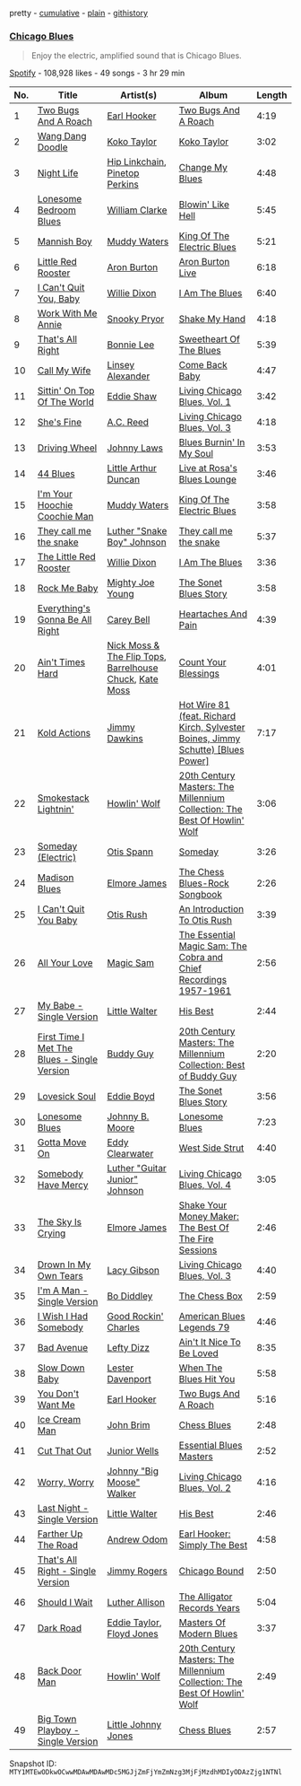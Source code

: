 pretty - [cumulative](/playlists/cumulative/37i9dQZF1DX4rGCw5bMNp1.md) - [plain](/playlists/plain/37i9dQZF1DX4rGCw5bMNp1) - [githistory](https://github.githistory.xyz/mackorone/spotify-playlist-archive/blob/main/playlists/plain/37i9dQZF1DX4rGCw5bMNp1)

### [Chicago Blues](https://open.spotify.com/playlist/37i9dQZF1DX4rGCw5bMNp1)

> Enjoy the electric, amplified sound that is Chicago Blues.

[Spotify](https://open.spotify.com/user/spotify) - 108,928 likes - 49 songs - 3 hr 29 min

| No. | Title | Artist(s) | Album | Length |
|---|---|---|---|---|
| 1 | [Two Bugs And A Roach](https://open.spotify.com/track/3W5Hyy46oXDZQtRnTv6Lsh) | [Earl Hooker](https://open.spotify.com/artist/3Ev1WS21x5Jav9j214A19O) | [Two Bugs And A Roach](https://open.spotify.com/album/4OnXvgvHOupLeSaEVU8hpk) | 4:19 |
| 2 | [Wang Dang Doodle](https://open.spotify.com/track/1cXc92MX9kFjMrrDsvdf9w) | [Koko Taylor](https://open.spotify.com/artist/04qIJRFjTmvW5I1DMyGE1R) | [Koko Taylor](https://open.spotify.com/album/4kUcacQmakJzzQ0UppaBTy) | 3:02 |
| 3 | [Night Life](https://open.spotify.com/track/6tbhUMSYaqy5Enl0XDkJkO) | [Hip Linkchain](https://open.spotify.com/artist/3b0MiHp4LNaHJqDeu0YyLZ), [Pinetop Perkins](https://open.spotify.com/artist/6h3s7UekUkRHes73EG5N55) | [Change My Blues](https://open.spotify.com/album/6U3s4tNpNDKygphGvQnmye) | 4:48 |
| 4 | [Lonesome Bedroom Blues](https://open.spotify.com/track/1SfonHAsXTcpSQCXKfKl5W) | [William Clarke](https://open.spotify.com/artist/2eECVTTCHnDwsBirJPiDke) | [Blowin' Like Hell](https://open.spotify.com/album/7kDELK9sVLPsc1PCN6qL0e) | 5:45 |
| 5 | [Mannish Boy](https://open.spotify.com/track/58PSYdY0GFg0LFb2PxYk4T) | [Muddy Waters](https://open.spotify.com/artist/4y6J8jwRAwO4dssiSmN91R) | [King Of The Electric Blues](https://open.spotify.com/album/4fOVcN7X7vQ8L41is621uJ) | 5:21 |
| 6 | [Little Red Rooster](https://open.spotify.com/track/3dwWMDLZlZxtkvTjVA5J1Z) | [Aron Burton](https://open.spotify.com/artist/5MtZAGnIXaVV2GaVkSFXxb) | [Aron Burton Live](https://open.spotify.com/album/7h72Z9ynR6pYW7zhGlbChV) | 6:18 |
| 7 | [I Can't Quit You, Baby](https://open.spotify.com/track/4iKp3icJChjTFQBYbydH43) | [Willie Dixon](https://open.spotify.com/artist/5v8WPpMk60cqZbuZLdXjKY) | [I Am The Blues](https://open.spotify.com/album/0y79HnVGwEtybfIcfD6M7N) | 6:40 |
| 8 | [Work With Me Annie](https://open.spotify.com/track/75ZXx6ysguj5afBRtZ8tGR) | [Snooky Pryor](https://open.spotify.com/artist/2mGsLcgVJSfpUTgrMuPxt3) | [Shake My Hand](https://open.spotify.com/album/0FqH7CwavZR5SGVq76HCPm) | 4:18 |
| 9 | [That's All Right](https://open.spotify.com/track/7zkmkHaRU236uNKwzWmmH6) | [Bonnie Lee](https://open.spotify.com/artist/6p4aQSzYlLjwqvP5CVi0Ri) | [Sweetheart Of The Blues](https://open.spotify.com/album/2TPXKCWVedKR07MyfVWBZP) | 5:39 |
| 10 | [Call My Wife](https://open.spotify.com/track/4t9IqVoxJN5F9aWj1YYlQ1) | [Linsey Alexander](https://open.spotify.com/artist/3Em6TiK664KLJAnWovmvan) | [Come Back Baby](https://open.spotify.com/album/1j7FMsDxZQUKhanMXgRsdb) | 4:47 |
| 11 | [Sittin' On Top Of The World](https://open.spotify.com/track/2Javc8qxSjKifYDYnyj8Bi) | [Eddie Shaw](https://open.spotify.com/artist/62Cl3kOtJGWR09eIHhkUgO) | [Living Chicago Blues, Vol\. 1](https://open.spotify.com/album/4t3w6AR9CETin4o7sgppaG) | 3:42 |
| 12 | [She's Fine](https://open.spotify.com/track/7HR9VY5BiHye1MfvMzTHao) | [A.C\. Reed](https://open.spotify.com/artist/1i31XKLddtEeOIr0nPcxdj) | [Living Chicago Blues, Vol\. 3](https://open.spotify.com/album/3buVX5QxJ9Jf1fKrUyC6Ml) | 4:18 |
| 13 | [Driving Wheel](https://open.spotify.com/track/7M8XGHJQPYZcYftZyQLmMC) | [Johnny Laws](https://open.spotify.com/artist/1q4QR6dGUqzmZwYX1HtAZ6) | [Blues Burnin' In My Soul](https://open.spotify.com/album/65fpiNjOIr5N05igzAf2UY) | 3:53 |
| 14 | [44 Blues](https://open.spotify.com/track/1iIKiEJ0JYsnV3ydvdxPvD) | [Little Arthur Duncan](https://open.spotify.com/artist/4Kikasw7Byz45UsiQwjTLk) | [Live at Rosa's Blues Lounge](https://open.spotify.com/album/5y0HxCdpNri2AEY7iQ36b4) | 3:46 |
| 15 | [I'm Your Hoochie Coochie Man](https://open.spotify.com/track/3KSchPNSklO5McIqRH3qYX) | [Muddy Waters](https://open.spotify.com/artist/4y6J8jwRAwO4dssiSmN91R) | [King Of The Electric Blues](https://open.spotify.com/album/4fOVcN7X7vQ8L41is621uJ) | 3:58 |
| 16 | [They call me the snake](https://open.spotify.com/track/7lbC5pd1ahrDiIf9gLUhxx) | [Luther "Snake Boy" Johnson](https://open.spotify.com/artist/0K2EuGHCPWyC0UK91mapEM) | [They call me the snake](https://open.spotify.com/album/6iWOfKBUyJjqc0kAx20DuU) | 5:37 |
| 17 | [The Little Red Rooster](https://open.spotify.com/track/3knwd2whi9QUViKgWCsixF) | [Willie Dixon](https://open.spotify.com/artist/5v8WPpMk60cqZbuZLdXjKY) | [I Am The Blues](https://open.spotify.com/album/0y79HnVGwEtybfIcfD6M7N) | 3:36 |
| 18 | [Rock Me Baby](https://open.spotify.com/track/0P1NVWntMal7tHrLG1HxEC) | [Mighty Joe Young](https://open.spotify.com/artist/3s5c2rjSE7v4KbMsGb5qaL) | [The Sonet Blues Story](https://open.spotify.com/album/59KEdgFnT3QYxd3GYoGJQY) | 3:58 |
| 19 | [Everything's Gonna Be All Right](https://open.spotify.com/track/2f47wE92JeVnJ8EM0IGsNQ) | [Carey Bell](https://open.spotify.com/artist/7wcrtrCODZkNbpq1ZYABxs) | [Heartaches And Pain](https://open.spotify.com/album/7hmhwWISoILoobUdovmoxC) | 4:39 |
| 20 | [Ain't Times Hard](https://open.spotify.com/track/7L5U6eRJEFQbjqUUTwDVPu) | [Nick Moss & The Flip Tops](https://open.spotify.com/artist/41z6z2F1HddUUSPOtOhhuk), [Barrelhouse Chuck](https://open.spotify.com/artist/5xdyzBf4bTgRC13sG3dShO), [Kate Moss](https://open.spotify.com/artist/3IP1UVkxCwvyb5wdQVn269) | [Count Your Blessings](https://open.spotify.com/album/0wXMoxr5erc9iBIkzuwzYl) | 4:01 |
| 21 | [Kold Actions](https://open.spotify.com/track/0VQqkF65MjElD99dsky0hi) | [Jimmy Dawkins](https://open.spotify.com/artist/69mMUlfVNVGQsw733rBShc) | [Hot Wire 81 \(feat\. Richard Kirch, Sylvester Boines, Jimmy Schutte\) \[Blues Power\]](https://open.spotify.com/album/3yuhq2f5yW9DiYCweCFNGS) | 7:17 |
| 22 | [Smokestack Lightnin'](https://open.spotify.com/track/4tvGhuwJYE0ALzBUNLmacQ) | [Howlin' Wolf](https://open.spotify.com/artist/0Wxy5Qka8BN9crcFkiAxSR) | [20th Century Masters: The Millennium Collection: The Best Of Howlin' Wolf](https://open.spotify.com/album/1DLuuk8EmrLYsHPIv6F09W) | 3:06 |
| 23 | [Someday \(Electric\)](https://open.spotify.com/track/5ZUxxja3WzBZUFF6P9M9HN) | [Otis Spann](https://open.spotify.com/artist/0xeI9Z0Uhs8bYGBRpqq88X) | [Someday](https://open.spotify.com/album/1E7OQUKXxK5qCX1Hy2O7j9) | 3:26 |
| 24 | [Madison Blues](https://open.spotify.com/track/7ktdaLy3DGPhmgS5vnHIx3) | [Elmore James](https://open.spotify.com/artist/0q9kpdDkEA3H17gcRMjgVS) | [The Chess Blues\-Rock Songbook](https://open.spotify.com/album/7tMbO8A8r1yV4Lf39pLLP6) | 2:26 |
| 25 | [I Can't Quit You Baby](https://open.spotify.com/track/1TVtYIucWI5fqdQwwlZFR3) | [Otis Rush](https://open.spotify.com/artist/1h0hOL3bVcYlg4xcSjU7fP) | [An Introduction To Otis Rush](https://open.spotify.com/album/1PD0bGAiG3boXRd7MGHtjO) | 3:39 |
| 26 | [All Your Love](https://open.spotify.com/track/73GEVn1tqk9bn0KbtWsiqj) | [Magic Sam](https://open.spotify.com/artist/0XErJwG6aCEj7NpKsEZrrO) | [The Essential Magic Sam: The Cobra and Chief Recordings 1957\-1961](https://open.spotify.com/album/5pwsqaIx7UFtjXU3HiF1Nv) | 2:56 |
| 27 | [My Babe \- Single Version](https://open.spotify.com/track/2cXuMaLQcHxx3JF4F6NGab) | [Little Walter](https://open.spotify.com/artist/22JuR9OeENcP54XN5TlNWS) | [His Best](https://open.spotify.com/album/3lmXsm1dVoB79uF6L6phid) | 2:44 |
| 28 | [First Time I Met The Blues \- Single Version](https://open.spotify.com/track/2jgmBkJC0PhRWzn7X26WNZ) | [Buddy Guy](https://open.spotify.com/artist/2gCsNOpiBaMNh20jQ5prf0) | [20th Century Masters: The Millennium Collection: Best of Buddy Guy](https://open.spotify.com/album/3iXDIrZsFitJCltwmfkrks) | 2:20 |
| 29 | [Lovesick Soul](https://open.spotify.com/track/0E3Ck752Kw29gVpyAVDLDo) | [Eddie Boyd](https://open.spotify.com/artist/6tlPbmYME3fjRkSBb3pjoB) | [The Sonet Blues Story](https://open.spotify.com/album/4PTxdqiU8HhL5GW5Zf0pZ0) | 3:56 |
| 30 | [Lonesome Blues](https://open.spotify.com/track/4SP7Fdwo42okQx8dzWJYjM) | [Johnny B\. Moore](https://open.spotify.com/artist/1FIws8DXI9Bfv29LBhcRWX) | [Lonesome Blues](https://open.spotify.com/album/04EOFvLpk32AFaI2TrwzrP) | 7:23 |
| 31 | [Gotta Move On](https://open.spotify.com/track/3U1r3b9y1KpBLVI3sBD0ut) | [Eddy Clearwater](https://open.spotify.com/artist/24k7DQG3asoxeOERUfa4JS) | [West Side Strut](https://open.spotify.com/album/2S2cRkZDeyH9XrEhEMsrhg) | 4:40 |
| 32 | [Somebody Have Mercy](https://open.spotify.com/track/1Vx0NnmdL65tr55ozZYbT1) | [Luther "Guitar Junior" Johnson](https://open.spotify.com/artist/2uti5VYcw9CSKw9gYx639x) | [Living Chicago Blues, Vol\. 4](https://open.spotify.com/album/79Xs08Z2jqWEj2j35K6oSZ) | 3:05 |
| 33 | [The Sky Is Crying](https://open.spotify.com/track/1cRTAPP2FG9h2WiYMOIVIK) | [Elmore James](https://open.spotify.com/artist/0q9kpdDkEA3H17gcRMjgVS) | [Shake Your Money Maker: The Best Of The Fire Sessions](https://open.spotify.com/album/5f4i4c03PdC3yHI63Ccauu) | 2:46 |
| 34 | [Drown In My Own Tears](https://open.spotify.com/track/6pdL7n3Ad3nOV46sZv5doQ) | [Lacy Gibson](https://open.spotify.com/artist/54sySc5ynnkqxkG2dEMLQe) | [Living Chicago Blues, Vol\. 3](https://open.spotify.com/album/3buVX5QxJ9Jf1fKrUyC6Ml) | 4:40 |
| 35 | [I'm A Man \- Single Version](https://open.spotify.com/track/5kXJVyFqJdAv6XzjFeKqv7) | [Bo Diddley](https://open.spotify.com/artist/2bmixwMZXlkl2sbIbOfviq) | [The Chess Box](https://open.spotify.com/album/332XU5qo4o77ZxnEn8tQ5E) | 2:59 |
| 36 | [I Wish I Had Somebody](https://open.spotify.com/track/1jmUDgvrdOKpz1JxlEH7Qz) | [Good Rockin' Charles](https://open.spotify.com/artist/0RVvc29Nt39V4pjvMab6Y8) | [American Blues Legends 79](https://open.spotify.com/album/08wMsEomV865Vdabc98gPw) | 4:46 |
| 37 | [Bad Avenue](https://open.spotify.com/track/6QVQ98K8JrqHfImepOeQ6L) | [Lefty Dizz](https://open.spotify.com/artist/7IfuL3VRS5L6fnVTY3UV7R) | [Ain't It Nice To Be Loved](https://open.spotify.com/album/4xw7nz7O6NK6NK04wkCRUN) | 8:35 |
| 38 | [Slow Down Baby](https://open.spotify.com/track/3hEqk9Uh4SBj0TZLcwxixB) | [Lester Davenport](https://open.spotify.com/artist/5HAs3PXvcSdFY57ey4glmF) | [When The Blues Hit You](https://open.spotify.com/album/6rxjk3V22DyOH6nTNcd331) | 5:58 |
| 39 | [You Don't Want Me](https://open.spotify.com/track/1bMCiGzKRJwmYkxtSBsTSM) | [Earl Hooker](https://open.spotify.com/artist/3Ev1WS21x5Jav9j214A19O) | [Two Bugs And A Roach](https://open.spotify.com/album/4OnXvgvHOupLeSaEVU8hpk) | 5:16 |
| 40 | [Ice Cream Man](https://open.spotify.com/track/5ggJp945RnNI0PsmpTySjK) | [John Brim](https://open.spotify.com/artist/7sdvOvyRT6ZFBv5rura7xI) | [Chess Blues](https://open.spotify.com/album/0fGNxlK4ohe6MzBP57eGwA) | 2:48 |
| 41 | [Cut That Out](https://open.spotify.com/track/4qccpa9H5d9c37KEcpjSaK) | [Junior Wells](https://open.spotify.com/artist/78CBFzwo7wwNaaTYVP5btK) | [Essential Blues Masters](https://open.spotify.com/album/0fLcvIdwxUGAljfdTMQ6Om) | 2:52 |
| 42 | [Worry, Worry](https://open.spotify.com/track/58563eLRjBXT60YpSMDYcm) | [Johnny "Big Moose" Walker](https://open.spotify.com/artist/0a4xVWpLoNjWN8NbMqE6tU) | [Living Chicago Blues, Vol\. 2](https://open.spotify.com/album/0CUi2OAoDac1nzWKrDd6VN) | 4:16 |
| 43 | [Last Night \- Single Version](https://open.spotify.com/track/4Bh8jo5AaEF8Vsv4TorXF5) | [Little Walter](https://open.spotify.com/artist/22JuR9OeENcP54XN5TlNWS) | [His Best](https://open.spotify.com/album/3lmXsm1dVoB79uF6L6phid) | 2:46 |
| 44 | [Farther Up The Road](https://open.spotify.com/track/0NqQU0BPlVb8HMNmcHnQPD) | [Andrew Odom](https://open.spotify.com/artist/3edYUdDu4mSxpqjfBhAtV8) | [Earl Hooker: Simply The Best](https://open.spotify.com/album/0TGgq70vAHg6mvS51TjYKH) | 4:58 |
| 45 | [That's All Right \- Single Version](https://open.spotify.com/track/59weqOPEUbGf6shNNwiiSW) | [Jimmy Rogers](https://open.spotify.com/artist/20k4RFKXyboeDSz9bjumx0) | [Chicago Bound](https://open.spotify.com/album/0SGm1i0EgdVzB06XPIuqsH) | 2:50 |
| 46 | [Should I Wait](https://open.spotify.com/track/44s75M70lhq25s3CiW0pxq) | [Luther Allison](https://open.spotify.com/artist/7EynH3keqfKUmauyaeZoxv) | [The Alligator Records Years](https://open.spotify.com/album/6WoAPqWPiXFo21VxGybHvJ) | 5:04 |
| 47 | [Dark Road](https://open.spotify.com/track/24qLayLMHE9K3vcivvCw5f) | [Eddie Taylor](https://open.spotify.com/artist/0jr3aWcRKkO3LqX09eWbot), [Floyd Jones](https://open.spotify.com/artist/3AyVg8vtIU4HIcmEDil18Y) | [Masters Of Modern Blues](https://open.spotify.com/album/1B3TvnCCMT5f1BQSlNkbhF) | 3:37 |
| 48 | [Back Door Man](https://open.spotify.com/track/5UwulLJTnnBADpTIvQKBNp) | [Howlin' Wolf](https://open.spotify.com/artist/0Wxy5Qka8BN9crcFkiAxSR) | [20th Century Masters: The Millennium Collection: The Best Of Howlin' Wolf](https://open.spotify.com/album/1DLuuk8EmrLYsHPIv6F09W) | 2:49 |
| 49 | [Big Town Playboy \- Single Version](https://open.spotify.com/track/2SBeUc6cAmkLE0XyjuNWmi) | [Little Johnny Jones](https://open.spotify.com/artist/11TvYVOGy2ceBJiMRhlBx4) | [Chess Blues](https://open.spotify.com/album/0fGNxlK4ohe6MzBP57eGwA) | 2:57 |

Snapshot ID: `MTY1MTEwODkwOCwwMDAwMDAwMDc5MGJjZmFjYmZmNzg3MjFjMzdhMDIyODAzZjg1NTNl`
